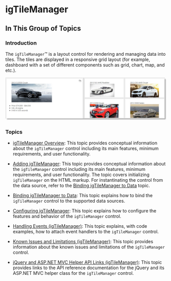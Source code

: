 ﻿<!--
|metadata|
{
    "fileName": "igtilemanager-landing-page",
    "controlName": "igTileManager",
    "tags": ["Getting Started","Layouts"]
}
|metadata|
-->

# igTileManager

## In This Group of Topics
### Introduction

The `igTileManager`™ is a layout control for rendering and managing data into tiles. The tiles are displayed in a responsive grid layout (for example, dashboard with a set of different components such as grid, chart, map, and etc.).

![](images/igTileManager_%28Landing_Page%29_1.png)

### Topics

- [igTileManager Overview](igTileManager-Overview.html): This topic provides conceptual information about the `igTileManager` control including its main features, minimum requirements, and user functionality.

- [Adding igTileManager](igTileManager-Adding.html): This topic provides conceptual information about the `igTileManager` control including its main features, minimum requirements, and user functionality. The topic covers initializing `igTileManager` on the HTML markup. For instantinating the control from the data source, refer to the [Binding igTileManager to Data](igTileManager-Binding.html) topic.

- [Binding igTileManager to Data](igTileManager-Binding.html): This topic explains how to bind the `igTileManager` control to the supported data sources.

- [Configuring igTileManager](igTileManager-Configuring.html): This topic explains how to configure the features and behavior of the `igTileManager` control.
    
- [Handling Events (igTileManager)](igTileManager-Handling-Events.html): This topic explains, with code examples, how to attach event handlers to the `igTileManager` control.

- [Known Issues and Limitations (igTileManager)](igTileManager-Known-Issues-and-Limitations.html): This topic provides information about the known issues and limitations of the `igTileManager` control.

- [jQuery and ASP.NET MVC Helper API Links (igTileManager)](igTileManager-jQuery-and-ASP.NET-MVC-Helper-API-Links.html): This topic provides links to the API reference documentation for the jQuery and its ASP.NET MVC helper class for the `igTileManager` control.
    




 

 


